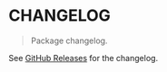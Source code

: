 # CHANGELOG

> Package changelog.

See [GitHub Releases](https://github.com/stdlib-js/stats-base-dists-exponential-kurtosis/releases) for the changelog.